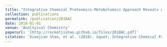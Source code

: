 ```yaml
---
title: "Integrative Chemical Proteomics-Metabolomics Approach Reveals Acaca/Acacb as Direct Molecular Targets of PFOA"
collection: publications
permalink: /publication/2018AC
date: 2018-01-01
venue: 'Analtyical Chemistry'
paperurl: '[http://rocketjishao.github.io/files/2018AC.pdf]'
citation: 'Xiaojian Shao, et al. (2018). &quot; Integrative Chemical Proteomics-Metabolomics Approach Reveals Acaca/Acacb as Direct Molecular Targets of PFOA.&quot; <i>Analtyical Chemistry</i>. 1(1).'
---
```


